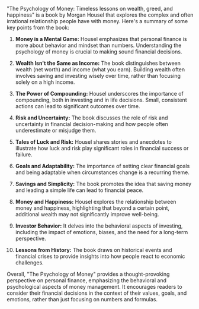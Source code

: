 "The Psychology of Money: Timeless lessons on wealth, greed, and happiness" is a book by Morgan Housel that explores the complex and often irrational relationship people have with money. Here's a summary of some key points from the book:

1. **Money is a Mental Game:** Housel emphasizes that personal finance is more about behavior and mindset than numbers. Understanding the psychology of money is crucial to making sound financial decisions.

2. **Wealth Isn't the Same as Income:** The book distinguishes between wealth (net worth) and income (what you earn). Building wealth often involves saving and investing wisely over time, rather than focusing solely on a high income.

3. **The Power of Compounding:** Housel underscores the importance of compounding, both in investing and in life decisions. Small, consistent actions can lead to significant outcomes over time.

4. **Risk and Uncertainty:** The book discusses the role of risk and uncertainty in financial decision-making and how people often underestimate or misjudge them.

5. **Tales of Luck and Risk:** Housel shares stories and anecdotes to illustrate how luck and risk play significant roles in financial success or failure.

6. **Goals and Adaptability:** The importance of setting clear financial goals and being adaptable when circumstances change is a recurring theme.

7. **Savings and Simplicity:** The book promotes the idea that saving money and leading a simple life can lead to financial peace.

8. **Money and Happiness:** Housel explores the relationship between money and happiness, highlighting that beyond a certain point, additional wealth may not significantly improve well-being.

9. **Investor Behavior:** It delves into the behavioral aspects of investing, including the impact of emotions, biases, and the need for a long-term perspective.

10. **Lessons from History:** The book draws on historical events and financial crises to provide insights into how people react to economic challenges.

Overall, "The Psychology of Money" provides a thought-provoking perspective on personal finance, emphasizing the behavioral and psychological aspects of money management. It encourages readers to consider their financial decisions in the context of their values, goals, and emotions, rather than just focusing on numbers and formulas.
